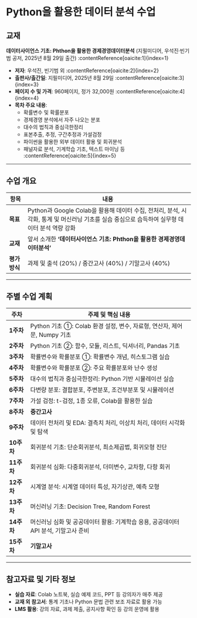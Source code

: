 # Python을 활용한 데이터 분석 수업

##  교재  
**데이터사이언스 기초: Phthon을 활용한 경제경영데이터분석** (지필미디어, 우석진·빈기범 공저, 2025년 8월 29일 출간) :contentReference[oaicite:1]{index=1}  
- **저자**: 우석진, 빈기범 외 :contentReference[oaicite:2]{index=2}  
- **출판사/출간일**: 지필미디어, 2025년 8월 29일 :contentReference[oaicite:3]{index=3}  
- **페이지 수 및 가격**: 960페이지, 정가 32,000원 :contentReference[oaicite:4]{index=4}  
- **목차 주요 내용**:  
  - 확률변수 및 확률분포  
  - 경제경영 분석에서 자주 나오는 분포  
  - 대수의 법칙과 중심극한정리  
  - 표본추출, 추정, 구간추정과 가설검정  
  - 파이썬을 활용한 외부 데이터 활용 및 회귀분석  
  - 패널자료 분석, 기계학습 기초, 텍스트 마이닝 등 :contentReference[oaicite:5]{index=5}  

---

##  수업 개요

| 항목             | 내용 |
|------------------|------|
| **목표**         | Python과 Google Colab을 활용해 데이터 수집, 전처리, 분석, 시각화, 통계 및 머신러닝 기초를 실습 중심으로 습득하여 실무형 데이터 분석 역량 강화 |
| **교재**         | 앞서 소개한 **‘데이터사이언스 기초: Phthon을 활용한 경제경영데이터분석’** |
| **평가 방식**    | 과제 및 출석 (20%) / 중간고사 (40%) / 기말고사 (40%) |

---

##  주별 수업 계획

| 주차   | 주제 및 핵심 내용 |
|--------|------------------|
| **1주차**  | Python 기초 ①: Colab 환경 설정, 변수, 자료형, 연산자, 제어문, Numpy 기초 |
| **2주차**  | Python 기초 ②: 함수, 모듈, 리스트, 딕셔너리, Pandas 기초 |
| **3주차**  | 확률변수와 확률분포 ①: 확률변수 개념, 히스토그램 실습 |
| **4주차**  | 확률변수와 확률분포 ②: 주요 확률분포와 난수 생성 |
| **5주차**  | 대수의 법칙과 중심극한정리: Python 기반 시뮬레이션 실습 |
| **6주차**  | 다변량 분포: 결합분포, 주변분포, 조건부분포 및 시뮬레이션 |
| **7주차**  | 가설 검정: t-검정, 1종 오류, Colab을 활용한 실습 |
| **8주차**  | **중간고사** |
| **9주차**  | 데이터 전처리 및 EDA: 결측치 처리, 이상치 처리, 데이터 시각화 및 탐색 |
| **10주차** | 회귀분석 기초: 단순회귀분석, 최소제곱법, 회귀모형 진단 |
| **11주차** | 회귀분석 심화: 다중회귀분석, 더미변수, 교차항, 다항 회귀 |
| **12주차** | 시계열 분석: 시계열 데이터 특성, 자기상관, 예측 모형 |
| **13주차** | 머신러닝 기초: Decision Tree, Random Forest |
| **14주차** | 머신러닝 심화 및 공공데이터 활용: 기계학습 응용, 공공데이터 API 분석, 기말고사 준비 |
| **15주차** | **기말고사** |

---

##  참고자료 및 기타 정보

- **실습 자료**: Colab 노트북, 실습 예제 코드, PPT 등 강의자가 매주 제공  
- **교재 외 참고서**: 통계 기초나 Python 문법 관련 보조 자료로 활용 가능  
- **LMS 활용**: 강의 자료, 과제 제출, 공지사항 확인 등 강의 운영에 활용  
